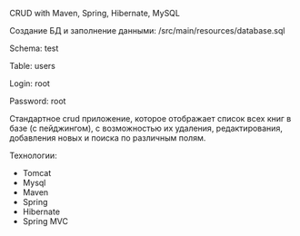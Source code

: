 CRUD with Maven, Spring, Hibernate, MySQL

Создание БД и заполнение данными: /src/main/resources/database.sql

Schema: test

Table: users

Login: root

Password: root


Стандартное crud приложение, которое отображает список всех книг в базе (с пейджингом), 
с возможностью их удаления, редактирования, добавления новых и поиска по различным полям.


Технологии:
*	Tomcat
*	Mysql
*	Maven
*	Spring
*	Hibernate
*	Spring MVC


